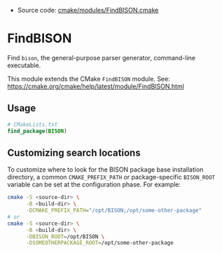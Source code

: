 <!-- This is auto-generated file. -->
* Source code: [cmake/modules/FindBISON.cmake](https://github.com/petk/php-build-system/blob/master/cmake/cmake/modules/FindBISON.cmake)

# FindBISON

Find `bison`, the general-purpose parser generator, command-line executable.

This module extends the CMake `FindBISON` module.
See: https://cmake.org/cmake/help/latest/module/FindBISON.html

## Usage

```cmake
# CMakeLists.txt
find_package(BISON)
```

## Customizing search locations

To customize where to look for the BISON package base
installation directory, a common `CMAKE_PREFIX_PATH` or
package-specific `BISON_ROOT` variable can be set at
the configuration phase. For example:

```sh
cmake -S <source-dir> \
      -B <build-dir> \
      -DCMAKE_PREFIX_PATH="/opt/BISON;/opt/some-other-package"
# or
cmake -S <source-dir> \
      -B <build-dir> \
      -DBISON_ROOT=/opt/BISON \
      -DSOMEOTHERPACKAGE_ROOT=/opt/some-other-package
```
